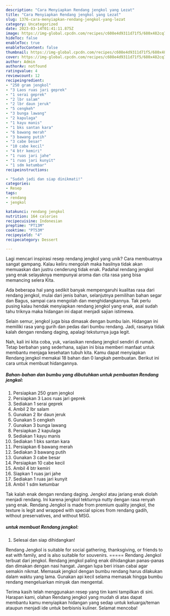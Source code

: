 ```yaml
---
description: "Cara Menyiapkan Rendang jengkol yang Lezat"
title: "Cara Menyiapkan Rendang jengkol yang Lezat"
slug: 1376-cara-menyiapkan-rendang-jengkol-yang-lezat
category: Uncategorized
date: 2023-03-14T01:41:11.875Z
image: https://img-global.cpcdn.com/recipes/c608e4d9311d71f5/680x482cq70/rendang-jengkol-foto-resep-utama.jpg
hideToc: false
enableToc: true
enableTocContent: false
thumbnail: https://img-global.cpcdn.com/recipes/c608e4d9311d71f5/680x482cq70/rendang-jengkol-foto-resep-utama.jpg
cover: https://img-global.cpcdn.com/recipes/c608e4d9311d71f5/680x482cq70/rendang-jengkol-foto-resep-utama.jpg
author: Admin
authorAv: notfound
ratingvalue: 4
reviewcount: 12
recipeingredient:
- "250 gram jengkol"
- "3 Laos ruas jari geprek"
- "1 serai geprek"
- "2 lbr salam"
- "2 lbr daun jeruk"
- "5 cengkeh"
- "3 bunga lawang"
- "2 kapulaga"
- "1 kayu manis"
- "1 bks santan kara"
- "6 bawang merah"
- "3 bawang putih"
- "3 cabe besar"
- "10 cabe kecil"
- "4 btr kemiri"
- "1 ruas jari jahe"
- "1 ruas jari kunyit"
- "1 sdm ketumbar"
recipeinstructions:

- "Sudah jadi dan siap dinikmati!"
categories:
- Resep
tags:
- rendang
- jengkol

katakunci: rendang jengkol 
nutrition: 164 calories
recipecuisine: Indonesian
preptime: "PT13M"
cooktime: "PT53M"
recipeyield: "4"
recipecategory: Dessert

---
```





Lagi mencari inspirasi resep rendang jengkol yang unik? Cara membuatnya sangat gampang. Kalau keliru mengolah maka hasilnya tidak akan memuaskan dan justru cenderung tidak enak. Padahal rendang jengkol yang enak selayaknya mempunyai aroma dan cita rasa yang bisa memancing selera Kita.





Ada beberapa hal yang sedikit banyak mempengaruhi kualitas rasa dari rendang jengkol, mulai dari jenis bahan, selanjutnya pemilihan bahan segar dan Bagus, sampai cara mengolah dan menghidangkannya. Tak perlu pusing kalau hendak menyiapkan rendang jengkol yang enak,      asal sudah tahu triknya maka hidangan ini dapat menjadi sajian istimewa.














Selain semur, jengkol juga bisa dimasak dengan bumbu lain. Hidangan ini memiliki rasa yang gurih dan pedas dari bumbu rendang. Jadi, rasanya tidak kalah dengan rendang daging, apalagi teksturnya juga legit.






Nah, kali ini kita coba, yuk, variasikan rendang jengkol sendiri di rumah. Tetap berbahan yang sederhana, sajian ini bisa memberi manfaat untuk membantu menjaga kesehatan tubuh kita. Kamu dapat menyiapkan Rendang jengkol memakai 18 bahan dan 0 langkah pembuatan. Berikut ini cara untuk membuat hidangannya.

<!--inarticleads1-->

##### Bahan-bahan dan bumbu yang dibutuhkan untuk pembuatan Rendang jengkol:

1. Persiapkan 250 gram jengkol
1. Persiapkan 3 Laos ruas jari geprek
1. Sediakan 1 serai geprek
1. Ambil 2 lbr salam
1. Gunakan 2 lbr daun jeruk
1. Gunakan 5 cengkeh
1. Gunakan 3 bunga lawang
1. Persiapkan 2 kapulaga
1. Sediakan 1 kayu manis
1. Sediakan 1 bks santan kara
1. Persiapkan 6 bawang merah
1. Sediakan 3 bawang putih
1. Gunakan 3 cabe besar
1. Persiapkan 10 cabe kecil
1. Ambil 4 btr kemiri
1. Siapkan 1 ruas jari jahe
1. Sediakan 1 ruas jari kunyit
1. Ambil 1 sdm ketumbar


Tak kalah enak dengan rendang daging. Jengkol atau jariang enak diolah menjadi rendang. Ini karena jengkol tekturnya nutty dengan rasa renyah yang enak. Rendang Jengkol is made from premium quality jengkol, the texture is legit and wrapped with special spices from rendang gadih, without preservatives, and without MSG. 

<!--inarticleads2-->

#####  untuk membuat Rendang jengkol:


1. Selesai dan siap dihidangkan!

Rendang Jengkol is suitable for social gathering, thanksgiving, or friends to eat with family, and is also suitable for souvenirs. ===== Rendang Jengkol terbuat dari jengkol. Rendang jengkol paling enak dihidangkan panas-panas dan dimakan dengan nasi hangat. Jangan lupa beri irisan cabai agar semakin nikmat. Memasak jengkol dengan bumbu rendang harus dilakukan dalam waktu yang lama. Gunakan api kecil selama memasak hingga bumbu rendang mengeluarkan minyak dan mengental. 

Terima kasih telah menggunakan resep yang tim kami tampilkan di sini. Harapan kami, olahan Rendang jengkol yang mudah di atas dapat membantu kamu menyiapkan hidangan yang sedap untuk keluarga/teman ataupun menjadi ide untuk berbisnis kuliner. Selamat mencoba!
